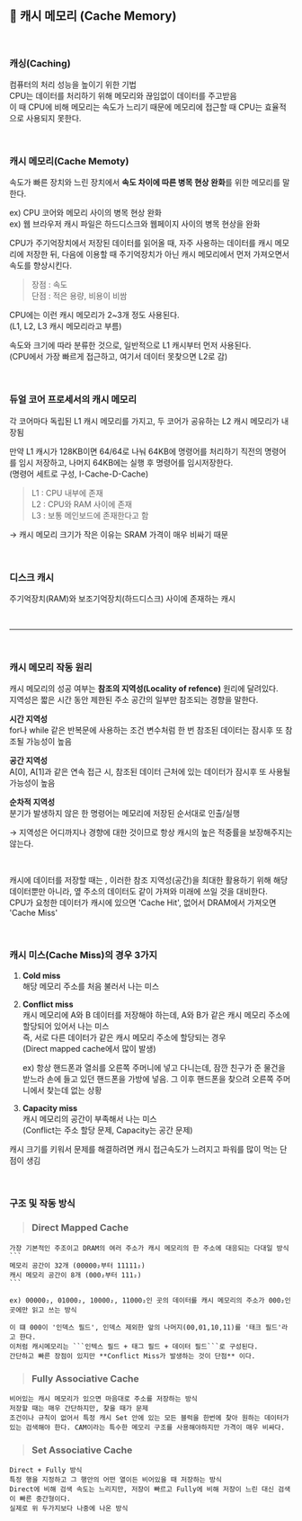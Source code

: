 ## 🍳 캐시 메모리 (Cache Memory)

<br>

### 캐싱(Caching)   
컴퓨터의 처리 성능을 높이기 위한 기법       
CPU는 데이터를 처리하기 위해 메모리와 끊임없이 데이터를 주고받음        
이 때 CPU에 비해 메모리는 속도가 느리기 때문에 메모리에 접근할 때 CPU는 효율적으로 사용되지 못한다.     

<br>

### 캐시 메모리(Cache Memoty)

속도가 빠른 장치와 느린 장치에서 **속도 차이에 따른 병목 현상 완화**를 위한 메모리를 말한다.      

ex) CPU 코어와 메모리 사이의 병목 현상 완화        
ex) 웹 브라우저 캐시 파일은 하드디스크와 웹페이지 사이의 병목 현상을 완화   

CPU가 주기억장치에서 저장된 데이터를 읽어올 때, 자주 사용하는 데이터를 캐시 메모리에 저장한 뒤, 다음에 이용할 때 주기억장치가 아닌 캐시 메모리에서 먼저 가져오면서 속도를 향상시킨다.       

> 장점 : 속도     
> 단점 : 적은 용량, 비용이 비쌈

CPU에는 이런 캐시 메모리가 2~3개 정도 사용된다.     
(L1, L2, L3 캐시 메모리라고 부름)       

속도와 크기에 따라 분류한 것으로, 일반적으로 L1 캐시부터 먼저 사용된다.     
(CPU에서 가장 빠르게 접근하고, 여기서 데이터 못찾으면 L2로 감)

<br>

### 듀얼 코어 프로세서의 캐시 메모리
각 코어마다 독립된 L1 캐시 메모리를 가지고, 두 코어가 공유하는 L2 캐시 메모리가 내장됨      

만약 L1 캐시가 128KB이면 64/64로 나눠 64KB에 명령어를 처리하기 직전의 명령어를 임시 저장하고, 나머지 64KB에는 실행 후 명령어를 임시저장한다.        
(명령어 세트로 구성, I-Cache-D-Cache)       

> L1 : CPU 내부에 존재          
> L2 : CPU와 RAM 사이에 존재    
> L3 : 보통 메인보드에 존재한다고 함    

→ 캐시 메모리 크기가 작은 이유는 SRAM 가격이 매우 비싸기 때문

<br>

### 디스크 캐시
주기억장치(RAM)와 보조기억장치(하드디스크) 사이에 존재하는 캐시     

<br>

-------

<br>

### 캐시 메모리 작동 원리 

캐시 메모리의 성공 여부는 **참조의 지역성(Locality of refence)** 원리에 달려있다.       
지역성은 짧은 시간 동안 제한된 주소 공간의 일부만 참조되는 경향을 말한다.   

**시간 지역성**     
for나 while 같은 반복문에 사용하는 조건 변수처럼 한 번 참조된 데이터는 잠시후 또 참조될 가능성이 높음       

**공간 지역성**     
A[0], A[1]과 같은 연속 접근 시, 참조된 데이터 근처에 있는 데이터가 잠시후 또 사용될 가능성이 높음       

**순차적 지역성**   
분기가 발생하지 않은 한 명령어는 메모리에 저장된 순서대로 인출/실행           

→ 지역성은 어디까지나 경향에 대한 것이므로 항상 캐시의 높은 적중률을 보장해주지는 않는다.               

<br>

캐시에 데이터를 저장할 때는 , 이러한 참조 지역성(공간)을 최대한 활용하기 위해 해당 데이터뿐만 아니라, 옆 주소의 데이터도 같이 가져와 미래에 쓰일 것을 대비한다.     
CPU가 요청한 데이터가 캐시에 있으면 'Cache Hit', 없어서 DRAM에서 가져오면 'Cache Miss'      

<br>

### 캐시 미스(Cache Miss)의 경우 3가지
1. **Cold miss**        
    해당 메모리 주소를 처음 불러서 나는 미스    

2. **Conflict miss**    
    캐시 메모리에 A와 B 데이터를 저장해야 하는데, A와 B가 같은 캐시 메모리 주소에 할당되어 있어서 나는 미스     
    즉, 서로 다른 데이터가 같은 캐시 메모리 주소에 할당되는 경우    
    (Direct mapped cache에서 많이 발생)         

    ex) 항상 핸드폰과 열쇠를 오른쪽 주머니에 넣고 다니는데, 잠깐 친구가 준 물건을 받느라 손에 들고 있던 핸드폰을 가방에 넣음. 그 이후 핸드폰을 찾으려 오른쪽 주머니에서 찾는데 없는 상황     

3. **Capacity miss**    
    캐시 메모리의 공간이 부족해서 나는 미스     
    (Conflict는 주소 할당 문제, Capacity는 공간 문제)       

캐시 크기를 키워서 문제를 해결하려면 캐시 접근속도가 느려지고 파워를 많이 먹는 단점이 생김

<br>

### 구조 및 작동 방식

> ### Direct Mapped Cache       
    가장 기본적인 주조이고 DRAM의 여러 주소가 캐시 메모리의 한 주소에 대응되는 다대일 방식      
    ```
    메모리 공간이 32개 (00000₂부터 11111₂)  
    캐시 메모리 공간이 8개 (000₂부터 111₂)
    ```

    ex) 00000₂, 01000₂, 10000₂, 11000₂인 곳의 데이터를 캐시 메모리의 주소가 000₂인 곳에만 읽고 쓰는 방식    

    이 떄 000이 '인덱스 필드', 인덱스 제외한 앞의 나머지(00,01,10,11)를 '태크 필드'라고 한다.       
    이처럼 캐시메모리는 ```인텍스 필드 + 태그 필드 + 데이터 필드```로 구성된다.   
    간단하고 빠른 장점이 있지만 **Conflict Miss가 발생하는 것이 단점** 이다.     

> ### Fully Associative Cache   
    비어있는 캐시 메모리가 있으면 마음대로 주소를 저장하는 방식     
    저장할 때는 매우 간단하지만, 찾을 때가 문제     
    조건이나 규칙이 없어서 특정 캐시 Set 안에 있는 모든 블럭을 한번에 찾아 원하는 데이터가 있는 검색해야 한다. CAM이라는 특수한 메모리 구조를 사용해야하지만 가격이 매우 비싸다.    

> ### Set Associative Cache
    Direct + Fully 방식     
    특정 행을 지정하고 그 행안의 어떤 열이든 비어있을 때 저장하는 방식      
    Direct에 비해 검색 속도는 느리지만, 저장이 빠르고 Fully에 비해 저장이 느린 대신 검색이 빠른 중간형이다.      
    실제로 위 두가지보다 나중에 나온 방식       